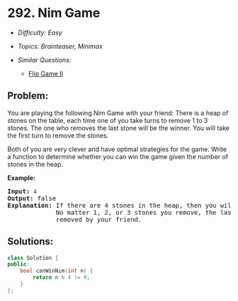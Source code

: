 # 292. Nim Game

* *Difficulty: Easy*

* *Topics: Brainteaser, Minimax*

* *Similar Questions:*

  * [Flip Game II](flip-game-ii.md)

## Problem:

<p>You are playing the following Nim Game with your friend: There is a heap of stones on the table, each time one of you take turns to remove 1 to 3 stones. The one who removes the last stone will be the winner. You will take the first turn to remove the stones.</p>

<p>Both of you are very clever and have optimal strategies for the game. Write a function to determine whether you can win the game given the number of stones in the heap.</p>

<p><strong>Example:</strong></p>

<pre>
<strong>Input:</strong> <code>4</code>
<strong>Output:</strong> false 
<strong>Explanation: </strong>If there are 4 stones in the heap, then you will never win the game;
&nbsp;            No matter 1, 2, or 3 stones you remove, the last stone will always be 
&nbsp;            removed by your friend.</pre>
## Solutions:

```c++
class Solution {
public:
    bool canWinNim(int n) {
        return n % 4 != 0;
    }
};
```
